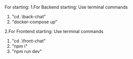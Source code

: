 For starting:
1.For Backend starting: Use terminal commands
  1) "cd .\back-chat\"
  2) "docker-compose up"

2.For Frontend starting: Use terminal commands
  1) "cd .\front-chat\"
  2) "npm i"
  3) "npm run dev"
